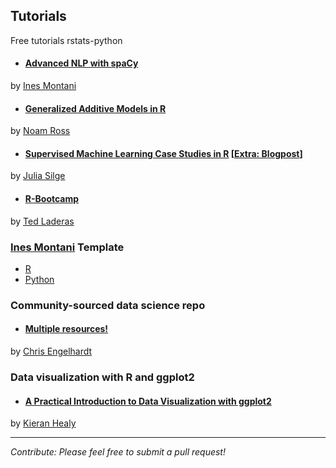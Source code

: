 ## Tutorials
Free tutorials rstats-python

* #### [Advanced NLP with spaCy](https://course.spacy.io/)
by [Ines Montani](https://twitter.com/_inesmontani)

* #### [Generalized Additive Models in R](https://noamross.github.io/gams-in-r-course/)
 by [Noam Ross](https://twitter.com/noamross)

* #### [Supervised Machine Learning Case Studies in R](https://supervised-ml-course.netlify.com/) [[Extra: Blogpost](https://juliasilge.com/blog/supervised-ml-course/)]
by [Julia Silge](https://twitter.com/juliasilge)

* #### [R-Bootcamp](https://r-bootcamp.netlify.com)
by [Ted Laderas](https://twitter.com/tladeras)

### [Ines Montani](https://github.com/ines/) Template

- [R](https://github.com/ines/course-starter-r)
- [Python](https://github.com/ines/course-starter-python)

### Community-sourced data science repo

* #### [Multiple resources!](https://github.com/Chris-Engelhardt/data_sci_guide) 
by [Chris Engelhardt](https://twitter.com/EngelhardtCR)


###  Data visualization with R and ggplot2 

* #### [A Practical Introduction to Data Visualization with ggplot2](https://github.com/rstudio-conf-2020/dataviz)
by [Kieran Healy](@kjhealy)


-----------------------------------
_Contribute: Please feel free to submit a pull request!_
